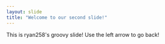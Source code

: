 ```yaml
---
layout: slide
title: "Welcome to our second slide!"
---
```

This is ryan258's groovy slide!
Use the left arrow to go back!

